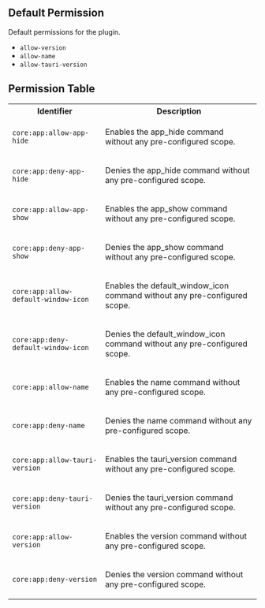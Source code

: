 ## Default Permission

Default permissions for the plugin.

- `allow-version`
- `allow-name`
- `allow-tauri-version`

## Permission Table 

<table>
<tr>
<th>Identifier</th>
<th>Description</th>
</tr>


<tr>
<td>

`core:app:allow-app-hide`

</td>
<td>

Enables the app_hide command without any pre-configured scope.

</td>
</tr>

<tr>
<td>

`core:app:deny-app-hide`

</td>
<td>

Denies the app_hide command without any pre-configured scope.

</td>
</tr>

<tr>
<td>

`core:app:allow-app-show`

</td>
<td>

Enables the app_show command without any pre-configured scope.

</td>
</tr>

<tr>
<td>

`core:app:deny-app-show`

</td>
<td>

Denies the app_show command without any pre-configured scope.

</td>
</tr>

<tr>
<td>

`core:app:allow-default-window-icon`

</td>
<td>

Enables the default_window_icon command without any pre-configured scope.

</td>
</tr>

<tr>
<td>

`core:app:deny-default-window-icon`

</td>
<td>

Denies the default_window_icon command without any pre-configured scope.

</td>
</tr>

<tr>
<td>

`core:app:allow-name`

</td>
<td>

Enables the name command without any pre-configured scope.

</td>
</tr>

<tr>
<td>

`core:app:deny-name`

</td>
<td>

Denies the name command without any pre-configured scope.

</td>
</tr>

<tr>
<td>

`core:app:allow-tauri-version`

</td>
<td>

Enables the tauri_version command without any pre-configured scope.

</td>
</tr>

<tr>
<td>

`core:app:deny-tauri-version`

</td>
<td>

Denies the tauri_version command without any pre-configured scope.

</td>
</tr>

<tr>
<td>

`core:app:allow-version`

</td>
<td>

Enables the version command without any pre-configured scope.

</td>
</tr>

<tr>
<td>

`core:app:deny-version`

</td>
<td>

Denies the version command without any pre-configured scope.

</td>
</tr>
</table>
